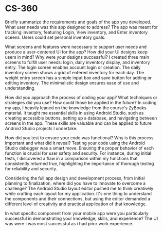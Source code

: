 # CS-360
Briefly summarize the requirements and goals of the app you developed. What user needs was this app designed to address?
The app was meant for tracking inventory, featuring Login, View inventory, and Enter inventory sceens. Users could set personal inventory goals.

What screens and features were necessary to support user needs and produce a user-centered UI for the app? How did your UI designs keep users in mind? Why were your designs successful?
I created three main screens to fulfill user needs: login, daily inventory display, and inventory entry. The login screen enables account login or creation. The daily inventory screen shows a grid of entered inventory for each day. The weight entry screen has a simple input box and save button for adding or editing inventory. The minimalistic design ensures ease of use and understanding.

How did you approach the process of coding your app? What techniques or strategies did you use? How could those be applied in the future?
In coding my app, I heavily leaned on the knowledge from the course's ZyBooks material. It taught me essential skills in using Android Studio, such as creating accessible buttons, setting up a database, and navigating between screens in the app. These skills are valuable and can be applied to future Android Studio projects I undertake.

How did you test to ensure your code was functional? Why is this process important and what did it reveal?
Testing your code using the Android Studio debugger was a smart move. Ensuring the proper behavior of each function is crucial for user safety and security. For instance, during initial tests, I discovered a flaw in a comparison within my functions that consistently returned true, highlighting the importance of thorough testing for reliability and security.

Considering the full app design and development process, from initial planning to finalization, where did you have to innovate to overcome a challenge?
The Android Studio layout editor pushed me to think creatively while crafting each layout for my application. It's one thing to understand the components and their connections, but using the editor demanded a different level of creativity and practical application of that knowledge.

In what specific component from your mobile app were you particularly successful in demonstrating your knowledge, skills, and experience?
The UI was were i was most successful as i had prior work experience.
